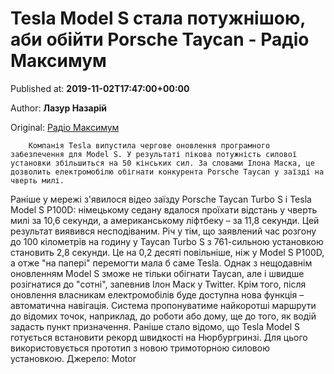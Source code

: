 
# Tesla Model S стала потужнішою, аби обійти Porsche Taycan - Радіо Максимум

Published at: **2019-11-02T17:47:00+00:00**

Author: **Лазур Назарій**

Original: [Радіо Максимум](https://maximum.fm/tesla-model-s-stala-potuzhnishoyu-abi-obijti-porsche-taycan_n168946)


        Компанія Tesla випустила чергове оновлення програмного забезпечення для Model S. У результаті пікова потужність силової установки збільшиться на 50 кінських сил. За словами Ілона Маска, це дозволить електромобілю обігнати конкурента Porsche Taycan у заїзді на чверть милі.
      
Раніше у мережі з'явилося відео заїзду Porsche Taycan Turbo S і Tesla Model S P100D: німецькому седану вдалося проїхати відстань у чверть милі за 10,6 секунди, а американському ліфтбеку – за 11,8 секунди.
Цей результат виявився несподіваним. Річ у тім, що заявлений час розгону до 100 кілометрів на годину у Taycan Turbo S з 761-сильною установкою становить 2,8 секунди. Це на 0,2 десяті повільніше, ніж у Model S P100D, а отже "на папері" перемогти мала б саме Tesla.
Однак з нещодавнім оновленням Model S зможе не тільки обігнати Taycan, але і швидше розігнатися до "сотні", запевнив Ілон Маск у Twitter. Крім того, після оновлення власникам електромобілів буде доступна нова функція – автоматична навігація. Система пропонуватиме найкоротші маршрути до відомих точок, наприклад, до роботи або дому, ще до того, як водій задасть пункт призначення.
Раніше стало відомо, що Tesla Model S готується встановити рекорд швидкості на Нюрбургринзі. Для цього використовується прототип з новою тримоторною силовою установкою.
Джерело: Motor
